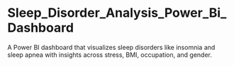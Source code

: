 # Sleep_Disorder_Analysis_Power_Bi_Dashboard
A Power BI dashboard that visualizes sleep disorders like insomnia and sleep apnea with insights across stress, BMI, occupation, and gender.
